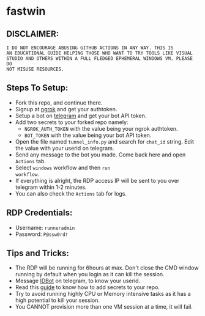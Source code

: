 # fastwin<br>
## DISCLAIMER:
<code>I DO NOT ENCOURAGE ABUSING GITHUB ACTIONS IN ANY WAY. THIS IS AN EDUCATIONAL
GUIDE HELPING THOSE WHO WANT TO TRY TOOLS LIKE VISUAL STUDIO AND OTHERS WITHIN A 
FULL FLEDGED EPHEMERAL WINDOWS VM. PLEASE DO NOT MISUSE RESOURCES.</code><be>
## Steps To Setup:
- Fork this repo, and continue there.
- Signup at [ngrok](https://ngrok.com/) and get your authtoken.
- Setup a bot on [telegram](https://t.me/BotFather) and get your bot API token.
- Add two secrets to your forked repo namely:
  - <code>NGROK_AUTH_TOKEN</code> with the value being your ngrok authtoken.
  - <code>BOT_TOKEN</code> with the value being your bot API token.
- Open the file named <code>tunnel_info.py</code> and search for <code>chat_id</code>
string. Edit the value with your userid on telegram.
- Send any message to the bot you made. Come back here and open <code>Actions</code> tab.
- Select <code>windows</code> workflow and then <code>run workflow</code>.
- If everything is alright, the RDP access IP will be sent to you over telegram within 1-2 minutes.
- You can also check the <code>Actions</code> tab for logs.<br>
## RDP Credentials:
- Username: <code>runneradmin</code>
- Password: <code>P@ssw0rd!</code><br>
## Tips and Tricks:
- The RDP will be running for 6hours at max. Don't close the CMD window running by default
when you login as it can kill the session.
- Message [IDBot](https://t.me/myidbot) on telegram, to know your userid.
- Read this [guide](https://docs.github.com/en/actions/reference/encrypted-secrets) to know how 
to add secrets to your repo.
- Try to avoid running highly CPU or Memory intensive tasks as it has a high potential to kill your
session.
- You CANNOT provision more than one VM session at a time, it will fail.

